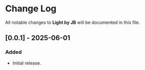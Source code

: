 # Change Log

All notable changes to **Light by JB** will be documented in this file.

## [0.0.1] - 2025-06-01

### Added

- Initial release.
